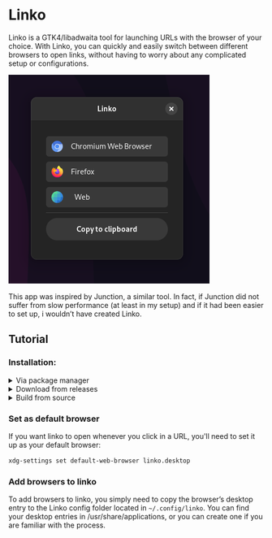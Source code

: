 # Linko

Linko is a GTK4/libadwaita tool for launching URLs with the browser of your choice. With Linko, you can quickly and easily switch between different browsers to open links, without having to worry about any complicated setup or configurations.

![linko-scrot.png](linko-scrot.png)

This app was inspired by Junction, a similar tool. In fact, if Junction did not suffer from slow performance (at least in my setup) and if it had been easier to set up, i wouldn’t have created Linko.

## Tutorial

### Installation:

<details>
<summary>Via package manager</summary>

- TODO!

</details>

<details>
<summary>Download from releases</summary>

<br>  1. Download the binary and the desktop entry from the <a href="https://github.com/rodraah/linko/releases">releases</a> page<br>
<br>  2. Move the binary to somewhere in your $PATH
    
```sh
# If your $PATH includes ${HOME}/.local/bin: 
mv linko ${HOME}/.local/bin
```

<br>  3. Move the desktop entry to your applications folder
    
```sh
mv Linko.desktop ${HOME}/.local/share/applications/
```

</details>
<details>
<summary>Build from source</summary>

- Build dependencies:

  !TODO
  
<br>  1. Clone the repository
    
```sh
git clone https://github.com/rodraah/linko.git
cd linko
```
    
<br>  2. Build it with cargo
    
```sh
cargo build --release
```
    
<br>  3. Move the binary to somewhere in your $PATH
    
```sh
# If your $PATH includes ~/.local/bin: 
mv target/release/linko ${HOME}/.local/bin
```
    
<br>  4. Move the desktop entry to your applications folder
    
```sh
mv Linko.desktop ${HOME}/.local/share/applications/
```
</details>

### Set as default browser

If you want linko to open whenever you click in a URL, you'll need to set it up as your default browser:

```sh
xdg-settings set default-web-browser linko.desktop
```

### Add browsers to linko

To add browsers to linko, you simply need to copy the browser’s desktop entry to the Linko config folder located in `~/.config/linko`. You can find your desktop entries in /usr/share/applications, or you can create one if you are familiar with the process.
